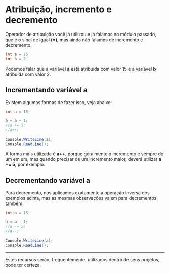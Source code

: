 # Atribuição, incremento e decremento

Operador de atribuição você já utilizou e já falamos no módulo passado, que é o sinal de igual **(=)**, mas ainda não falamos de incremento e decremento.

```c#
int a = 15
int b = 2
```

Podemos falar que a variável **a** está atribuida com valor 15 e a variável **b** atribuída com valor 2.

## Incrementando variável a

Existem algumas formas de fazer isso, veja abaixo:

```c#
int a = 15;

a = a + 1;
//a += 5;
//a++;

Console.WriteLine(a);
Console.ReadLine();
```

A forma mais utilizada é **a++**, porque geralmente o incremento é sempre de um em um, mas quando precisar de um incremento maior, deverá utilizar **a += 5**, por exemplo.

## Decrementando variável a

Para decremento, nós aplicamos exatamente a operação inversa dos exemplos acima, mas as mesmas observações valem para decrementos também.

```c#
int a = 15;

a = a - 1;
//a -= 5;
//a--;

Console.WriteLine(a);
Console.ReadLine();
```

***

Estes recursos serão, frequentemente, utilizados dentro de seus projetos, pode ter certeza.